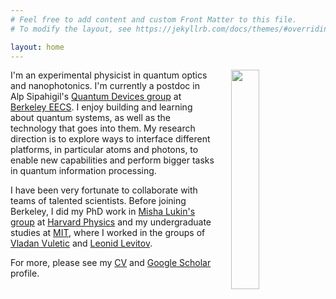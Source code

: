```yaml
---
# Feel free to add content and custom Front Matter to this file.
# To modify the layout, see https://jekyllrb.com/docs/themes/#overriding-theme-defaults

layout: home
---
```

[<img src="/images/profile3.png" style="float: right; width: 30%; margin-left: 5%; margin-bottom: 0.5em;">](/images/profile3.png)

I'm an experimental physicist in quantum optics and nanophotonics. 
I'm currently a postdoc in Alp Sipahigil's [Quantum Devices group](https://quantumdevices.berkeley.edu/) at [Berkeley EECS](https://eecs.berkeley.edu/). 
I enjoy building and learning about quantum systems, as well as the technology that goes into them. My research direction is to explore ways to interface different platforms, in particular atoms and photons, to enable new capabilities and perform bigger tasks
in quantum information processing.

I have been very fortunate to collaborate with teams of talented scientists.  Before joining Berkeley, I did my PhD work in [Misha Lukin's group](https://lukin.physics.harvard.edu/) at [Harvard Physics](https://www.physics.harvard.edu/) 
and my undergraduate studies at [MIT](https://web.mit.edu/), where I worked in the groups of [Vladan Vuletic](https://www.rle.mit.edu/eapg/) and [Leonid Levitov](http://www.mit.edu/~levitov/).  

For more, please see my [CV](samutpraphoot_cv_2022.pdf) and [Google Scholar](https://scholar.google.com/citations?user=TU4yHVYAAAAJ&hl=en) profile.
